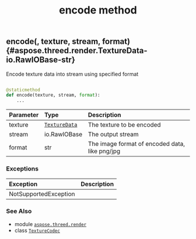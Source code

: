 ﻿---
title: encode method
second_title: Aspose.3D for Python via .NET API References
description: 
type: docs
weight: 30
url: /python-net/aspose.threed.render/texturecodec/encode/
is_root: false
---

## encode(, texture, stream, format) {#aspose.threed.render.TextureData-io.RawIOBase-str}

Encode texture data into stream using specified format



```python

@staticmethod
def encode(texture, stream, format):
    ...
```


| Parameter | Type | Description |
| :- | :- | :- |
| texture | [`TextureData`](/3d/python-net/aspose.threed.render/texturedata) | The texture to be encoded |
| stream | io.RawIOBase | The output stream |
| format | str | The image format of encoded data, like png/jpg |
### Exceptions
| Exception | Description |
| :- | :- |
| NotSupportedException |  |





### See Also
* module [`aspose.threed.render`](../../)
* class [`TextureCodec`](/3d/python-net/aspose.threed.render/texturecodec)
